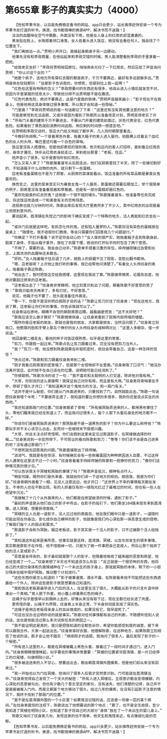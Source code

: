 # 第655章 影子的真实实力（4000）
        【告知苹果书友，以后能免费稳定看书的网站、app只会更少，站长推荐赶快安装一个专为苹果书友打造的听书，换源，找书都很棒的换源APP，解决书荒不迷路！】
       淡淡的血腥味在空气中飘散，外面没有下雨，但是女人身上的红雨衣却湿漉漉的。
       黑发贴在脸上，水珠顺着领口滑落，女人低着头进入饭店，她没有去看任何人，独自找了个位置坐下。
       “我们离她远一点。”贾明小声开口，直接起身朝桌子另一边挪动。
       他事先没有和李政商量，在他站起来和李政交错的时候，旁人能清楚看到李政的手里拿着一把枪。
       “给我老实坐好！”李政将贾明按回原位，悄悄用余光扫了一下红雨衣，然后压低了声音询问贾明：“你认识这个女的？”
       “她是个疯子，这地方所有穿红衣服的都是疯子，千万不要靠近，最好有多远就躲多远。”贾明身体在轻轻颤抖：“这是影子告诉我的，你想死，但是别拉上我一起啊！”
       “红色在这里有特殊的含义？”李政想要问的东西还有很多，他自从进入小镇后就发觉不对，但因为手里掌握的信息太少，导致他分辨不出贾明是不是在撒谎。
       “红色代表危险，绝对不要靠近，这是门里面的铁律。”贾明声音越来越小：“影子现在不在我身上，但是他用这具身体做过很多事情，所以我才会知道一些隐秘。”
       “门里面？”李政将贾明说的每一句话都记了下来：“这里还有没有其他要注意的地方？”
       可能是察觉到无法逃脱，又或许是因为看到了陈歌所以准备改变计划，贾明变得老实了许多：“所有门关着的建筑千万不要进去，不要从门开着的建筑前面过，灰色代表安全，红色代表危险，如果看到了黑色就别浪费时间逃跑，用仅剩的时间想一想遗言吧。”
       在贾明和李政交谈时，饭店大门处又响起了脚步声，几人同时朝那里看去。
       “今晚好热闹啊。”一个穿着黑色外套，拖着大箱子的男人进入屋内，他胳膊上纹着五个血红色的女人的头颅，嘴巴里还叼着一个白色的骨哨。
       饭店里没有人搭理他，但是他却表现的很热情，依次和店内的客人打招呼，直到看见红雨衣时，身体才僵住，快步从红雨衣身前走过，来到柜台那里：“老板，住店。”
       他声音小了很多，似乎是害怕吵到红雨衣。
       “怎么又有人来了？”陈歌推着餐车从后厨走出，他们在厨房里找了半天，除了一些被切割好的、不知道属于什么动物的肉外，就只剩下一些蛋糕。
       店老板准备蛋糕也不是为了顾客，从厨房的菜谱能看出，饭店准备的所有菜品都是暴食女鬼喜欢的。
       换而言之，这里的菜单其实只为暴食女鬼一个人服务，那蛋糕还需要后期加工，举个很简单的例子，厨房里没有准备番茄酱和草莓酱，但是有一部分蛋糕却是红色的。
       “喜欢吃甜食的红衣厉鬼？这倒是一个很不错的噱头。”陈歌推着餐车，他准备等任务完成后，将这饭店改造成一个和美食有关的恐怖场景。
       进厨房也就几分钟的时间，陈歌出来后发现大厅里竟然多了不少人，其中红雨衣的出现是最让他感到意外的。
       要说起来，荔湾镇在失控之门的影响下确实变成了一个特殊的地方，活人竟能和红衣坐在一起。
       “或许门后就是这样吧，有执念化作的鬼，还有陷入噩梦的人。”陈歌将没有染色的蛋糕放在餐桌上：“随便吃，我不收取你们费用，等会只需要你们回答我几个问题就行。”
       “你确定？不打开看看？说不定你会动心的？”女人穿的很严实，她拖着箱子走到陈歌身前，挺直了身体，手指从箱子拿开，放在了衣服下摆，她说的打开似乎同时包含了两个意思。
       “不用了，需要的话，我会自己动手。”陈歌单手提着沉重的背包，碎颅锤刚锤过血管和长舌，上面浓浓的血腥味还未散去。
       “好的。”女人拖着箱子往后退了几步，她脸上的妩媚不见了踪影，变脸比翻书都快。
       “喂，店老板呢？上次他让我打听的事情，我已经帮他问清楚了。”有着女人头颅纹身的男人，拖着箱子靠近陈歌。
       “他出去了，暂时把饭店交给我搭理，这里现在我说了算。”陈歌面带微笑，论服务态度，他绝对要超过原来的店老板。
       “店老板出去了？”纹身男非常精明，他立刻意识到出了问题，朝着陈歌不好意思的笑了笑：“那我只能改天再来了，多有打扰，不好意思。”
       说完，他箱子也不要了，扭头就准备往外面走。
       “等一下，你是不是没听明白我刚才说的话？”陈歌让剪刀拦住了纹身男：“现在这地方，我说了算，店老板让你打听的事情，你告诉我就可以了。”
       纹身男站在原地，眼睛不自觉的朝厨房那边瞟，越看越是慌张：“这不太好吧？”
       “那我应该怎么做才算好？”陈歌微微侧身，让纹身男看到了厨房内部坍塌的墙壁。
       “既然你是店老板的朋友，那就也是我的朋友，大家都是朋友，当然没问题了。”纹身男立刻改口，他憨厚的脸和手臂上那五个狰狞的女人头颅纹身形成鲜明对比：“这里人多眼杂，借一步说话。”
       他回身朝二楼走去，看他的样子对饭店很熟悉，似乎是这里的常客。
       “剪刀，你跟我一起过来。”陈歌点名让剪刀跟着过来，完全没有把剪刀当外人。
       “我？”剪刀一愣，他没想到陈歌就算在听取机密时，依旧会带着自己，这是一种怎样的信任？
       “快点过来。”陈歌和剪刀跟着纹身男来到二楼。
       “刚才我看见厨房里的密室塌了，但是那个女怪物却不在里面。”纹身男吸了口凉气：“她没办法离开饭店，此时她不在自己该在的位置，说明她可能已经消失了。”
       “你很聪明。”陈歌冷冷的说了一句：“我不喜欢和太聪明的人打交道，除非他对我有用。”
       “大哥，你别说的这么直接啊！我保证自己对你有用，而且是有大用。”纹身男将骨哨拿在手中，停顿了很久才开口：“我知道离开这个鬼地方的方法，和一扇门有关。”
       “这并不是什么秘密，你们是从门外面进来的，只要找到了门，自然就能出去。”陈歌一句话把纹身男噎个半死：“不要故弄玄虚了，我知道的要比你想的多很多，我劝你还是说点实在的东西吧。”
       “我还知道那扇门的位置。”纹身男握紧了骨哨：“所有被冥胎弄进来的人，都用黑布蒙住了头，等他们醒来就已经在街道上了，而且我问过很多人，每个人取下头套后身处的地方都不一样。”
       “你说你们是被冥胎弄进来的？那冥胎是不是一道黑色的影子？你为什么要这么称呼他？”陈歌似乎并不关心该怎么出去，反而对一些细枝末节很感兴趣。
       “大哥，你这关注点好奇怪啊，你们会跑到这里肯定见过那道影子，在冥楼做选择的时候……”纹身男说到一半突然停下，不可思议的看向陈歌和剪刀：“等等！你们该不会是自己进来的吧？没有通过那扇门？”
       “不想死就先回答我的问题。”陈歌直接取出了碎颅锤。
       “消消气，我就是有些惊讶，有时候确实会有一些倒霉蛋因为种种原因进入血雾，不过这样的人通常在这里活不过一个小时。”纹身男看着手持碎颅锤的陈歌和一脸狰狞的剪刀：“像你们这种情况真的很少见。”
       “可以告诉我关于冥楼和冥胎的事情了吗？”陈歌声音低沉，眼神有点吓人。
       “稍安勿躁，既然你们是外来者，我就给你们讲一下这地方的规则。相信我，我是为你们好。”纹身男朝外面看了一眼，见没人注意这边，他才开口：“这世界上不幸的事情每天都在发生，不幸的人也在不断出现，有的人抓着仅有的一缕阳光扛过了最难过的时间，但也有一些人在绝望中沉沦。”
       “我接触了十几个从外面来的人，他们都是在绝望崩溃的时候，遇到了影子。”
       “最初的声音是从他们自己的影子中传出，在影子的指引下，他们乘坐104路末班车来到荔湾镇，进入冥楼，想要获得救赎。”
       “冥楼的主人也是一道影子，没人见过他的真面目，他在我们眼中只是一道影子，一道随时可能出现在你身边，变化成你自己模样的影子，他就像是我们内心深处那一抹恶意生成的怪物，了解我们每个人的弱点和需求。”
       “那道影子自称为冥胎，据店老板说，影子其实是一个活人的影子，只不过被那个活人给抛弃了。”
       “我知道这听起来匪夷所思，但事实就是这样，荔湾镇、冥楼，以及东郊发生的很多事情，其实都是那影子在作怪，他不惜毁掉一切，只是为了做一件事把自己变成人，然后让那个抛弃了他的活人变成影子。”
       “恶意是会传染的，影子最初就是那个人的影子，但随着他吸收了越来越的恶意和绝望，他已经变成了一个……”纹身男想了半天也不知道该怎么形容：“反正就是一个很恐怖的东西，他将自己的大部分身体和负面情绪种在了一个未出生的孩子身上，那就是冥胎的本体，剩下的一小部分残余在暗中保护冥胎，推动整个计划进行。”
       “这些东西你是怎么知道的？”影子做事谨慎，滴水不露，在陈歌看来他不可能把这些东西透露给一个外人，除非这些是影子故意想要自己知道的。
       “我和饭店老板是最早进入门后的活人，在这里生活了很久，大概能从影子的只言片语中拼凑出一个真相。”男人脱下外套，他小腹上绑着黑红色的绳子。
       这绳子似乎是很早以前捆绑上去的，好像从来没有取下过，现在全都已经长进了肉里。
       更奇怪的是，以绳子为界限，纹身男上半身正常，下半身则彻底变成了深灰色。
       “这绳子是用店老板母亲身上的血丝做成的，如果没有它，我早就死了。”
       “可这也没办法证明你说的就是事实。”陈歌对任何事情都有自己的判断，不随便听信别人说的话，这也是他能活过那么多次试炼任务的原因之一。
       “我不能证明这是真的，我只是把我知道的全都告诉你，希望你能感受到我的诚意，接下来可以跟我合作，大家一起逃出去。”纹身男穿好衣服，他理解陈歌，在这种地方，如果陈歌立刻相信了他说的话，那才会让他不踏实：“继续刚才的话题，我询问了很多人，最后发现了影子的一个秘密。”
       “所有进入这里的人，都是在冥楼被戴上黑色头套，接着过了一段时间才通过门，进入门内。”纹身男眼睛慢慢眯起，似乎要说的事情非常重要：“冥楼的位置紧邻荔湾镇，是一片已经停工的烂尾楼，叫做明阳小区。”
       “很多被送进来的人不甘心，想要逃出去，都会朝荔湾镇外围摸索，但是他们却从来没有回来过。”
       “我一开始也以为门在冥楼，但询问了很多人后我才突然意识到，门可能就在荔湾镇当中。”纹身男觉得自己发现了一个天大的秘密：“所有人进入冥楼后，主观意识都会变得模糊，内心深处的恶意被勾出，但也有少数几个意志坚定的家伙，没有迷失，他们清楚的记得，自己并不是直接被推入门内，而是又朝某个地方移动了很久。经过几年的摸索，在没有引起影子注意的情况下，我终于找到了那扇门的位置。”
       “是不是在荔湾镇外围的一个小区里？如果我没记错的话，应该是一号楼一层的某个房间。”在纹身男震惊的注视下，陈歌说出了他想要说的那个地点：“算了，也不是全无收获，至少我知道了冥楼在明阳小区，也知道了影子将自己的大部分‘身体’放在了一个未出生的婴儿身上。”
       陈歌又询问了纹身男几句，发现这男的也不简单，他天生和鬼怪亲近，有点像弱化版的范郁。
       【告知苹果书友，以后能免费稳定看书的网站、app只会更少，站长推荐赶快安装一个专为苹果书友打造的听书，换源，找书都很棒的换源APP，解决书荒不迷路！】